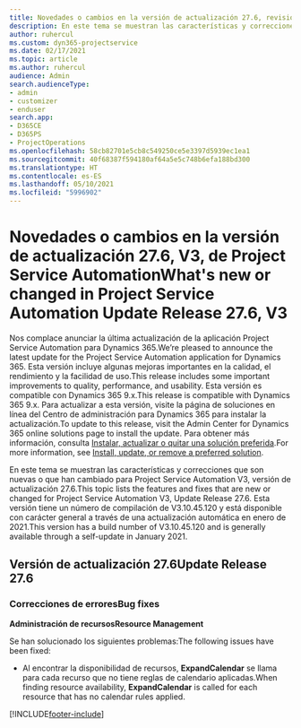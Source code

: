 ```yaml
---
title: Novedades o cambios en la versión de actualización 27.6, revisión V3, de Project Service Automation
description: En este tema se muestran las características y correcciones disponibles en Project Service Automation, versión de actualización 27.6, revisión V3.
author: ruhercul
ms.custom: dyn365-projectservice
ms.date: 02/17/2021
ms.topic: article
ms.author: ruhercul
audience: Admin
search.audienceType:
- admin
- customizer
- enduser
search.app:
- D365CE
- D365PS
- ProjectOperations
ms.openlocfilehash: 58cb82701e5cb8c549250ce5e3397d5939ec1ea1
ms.sourcegitcommit: 40f68387f594180af64a5e5c748b6efa188bd300
ms.translationtype: HT
ms.contentlocale: es-ES
ms.lasthandoff: 05/10/2021
ms.locfileid: "5996902"
---
```

# <a name="whats-new-or-changed-in-project-service-automation-update-release-276-v3"></a><span data-ttu-id="ed9d9-103">Novedades o cambios en la versión de actualización 27.6, V3, de Project Service Automation</span><span class="sxs-lookup"><span data-stu-id="ed9d9-103">What's new or changed in Project Service Automation Update Release 27.6, V3</span></span>

<span data-ttu-id="ed9d9-104">Nos complace anunciar la última actualización de la aplicación Project Service Automation para Dynamics 365.</span><span class="sxs-lookup"><span data-stu-id="ed9d9-104">We’re pleased to announce the latest update for the Project Service Automation application for Dynamics 365.</span></span> <span data-ttu-id="ed9d9-105">Esta versión incluye algunas mejoras importantes en la calidad, el rendimiento y la facilidad de uso.</span><span class="sxs-lookup"><span data-stu-id="ed9d9-105">This release includes some important improvements to quality, performance, and usability.</span></span> <span data-ttu-id="ed9d9-106">Esta versión es compatible con Dynamics 365 9.x.</span><span class="sxs-lookup"><span data-stu-id="ed9d9-106">This release is compatible with Dynamics 365 9.x.</span></span> <span data-ttu-id="ed9d9-107">Para actualizar a esta versión, visite la página de soluciones en línea del Centro de administración para Dynamics 365 para instalar la actualización.</span><span class="sxs-lookup"><span data-stu-id="ed9d9-107">To update to this release, visit the Admin Center for Dynamics 365 online solutions page to install the update.</span></span> <span data-ttu-id="ed9d9-108">Para obtener más información, consulta [Instalar, actualizar o quitar una solución preferida](/power-platform/admin/install-remove-preferred-solution).</span><span class="sxs-lookup"><span data-stu-id="ed9d9-108">For more information, see [Install, update, or remove a preferred solution](/power-platform/admin/install-remove-preferred-solution).</span></span>

<span data-ttu-id="ed9d9-109">En este tema se muestran las características y correcciones que son nuevas o que han cambiado para Project Service Automation V3, versión de actualización 27.6.</span><span class="sxs-lookup"><span data-stu-id="ed9d9-109">This topic lists the features and fixes that are new or changed for Project Service Automation V3, Update Release 27.6.</span></span> <span data-ttu-id="ed9d9-110">Esta versión tiene un número de compilación de V3.10.45.120 y está disponible con carácter general a través de una actualización automática en enero de 2021.</span><span class="sxs-lookup"><span data-stu-id="ed9d9-110">This version has a build number of V3.10.45.120 and is generally available through a self-update in January 2021.</span></span>

## <a name="update-release-276"></a><span data-ttu-id="ed9d9-111">Versión de actualización 27.6</span><span class="sxs-lookup"><span data-stu-id="ed9d9-111">Update Release 27.6</span></span>

### <a name="bug-fixes"></a><span data-ttu-id="ed9d9-112">Correcciones de errores</span><span class="sxs-lookup"><span data-stu-id="ed9d9-112">Bug fixes</span></span>


<span data-ttu-id="ed9d9-113">**Administración de recursos**</span><span class="sxs-lookup"><span data-stu-id="ed9d9-113">**Resource Management**</span></span>

<span data-ttu-id="ed9d9-114">Se han solucionado los siguientes problemas:</span><span class="sxs-lookup"><span data-stu-id="ed9d9-114">The following issues have been fixed:</span></span>

- <span data-ttu-id="ed9d9-115">Al encontrar la disponibilidad de recursos, **ExpandCalendar** se llama para cada recurso que no tiene reglas de calendario aplicadas.</span><span class="sxs-lookup"><span data-stu-id="ed9d9-115">When finding resource availability, **ExpandCalendar** is called for each resource that has no calendar rules applied.</span></span>


[!INCLUDE[footer-include](../includes/footer-banner.md)]